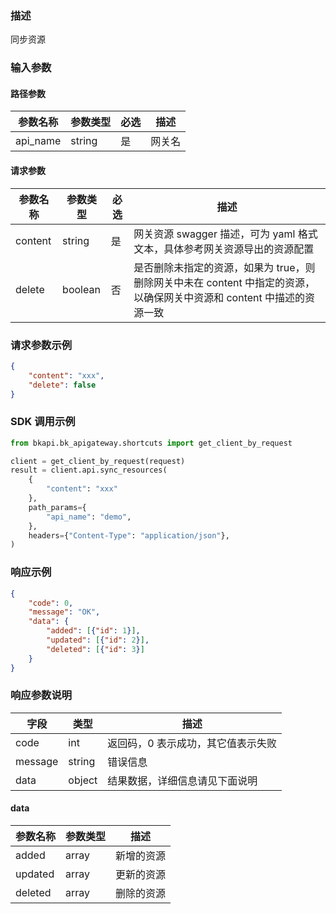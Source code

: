 ### 描述

同步资源


### 输入参数

#### 路径参数

| 参数名称 | 参数类型 | 必选 | 描述   |
| -------- | -------- | ---- | ------ |
| api_name | string   | 是   | 网关名 |

#### 请求参数

| 参数名称 | 参数类型 | 必选 | 描述                                                                                                                  |
| -------- | -------- | ---- | --------------------------------------------------------------------------------------------------------------------- |
| content  | string   | 是   | 网关资源 swagger 描述，可为 yaml 格式文本，具体参考网关资源导出的资源配置                                             |
| delete   | boolean  | 否   | 是否删除未指定的资源，如果为 true，则删除网关中未在 content 中指定的资源，以确保网关中资源和 content 中描述的资源一致 |

### 请求参数示例

```json
{
    "content": "xxx",
    "delete": false
}
```

### SDK 调用示例

```python
from bkapi.bk_apigateway.shortcuts import get_client_by_request

client = get_client_by_request(request)
result = client.api.sync_resources(
    {
        "content": "xxx"
    },
    path_params={
        "api_name": "demo",
    },
    headers={"Content-Type": "application/json"},
)
```


### 响应示例

```json
{
    "code": 0,
    "message": "OK",
    "data": {
        "added": [{"id": 1}],
        "updated": [{"id": 2}],
        "deleted": [{"id": 3}]
    }
}
```

### 响应参数说明

| 字段    | 类型   | 描述                               |
| ------- | ------ | ---------------------------------- |
| code    | int    | 返回码，0 表示成功，其它值表示失败 |
| message | string | 错误信息                           |
| data    | object | 结果数据，详细信息请见下面说明     |

#### data

| 参数名称 | 参数类型 | 描述       |
| -------- | -------- | ---------- |
| added    | array    | 新增的资源 |
| updated  | array    | 更新的资源 |
| deleted  | array    | 删除的资源 |
